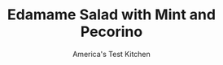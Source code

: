 ---
layout: ../../layouts/MarkdownPostLayout.astro
title: Edamame Salad with Mint and Pecorino
author: America's Test Kitchen
pubDate: 2023-03-15
description: "Packed with protein, this salad pops with bold, fresh flavors."
image_url: https://res.cloudinary.com/hksqkdlah/image/upload/ar_1:1,c_fill,dpr_2.0,f_auto,fl_lossy.progressive.strip_profile,g_faces:auto,q_auto:low,w_344/SFS_EdamameSaladMintPecorino_30_vr0pbw
tags: ["Side Dishes","Vegetables","Cheese","Salads"]
calories: 1087
protein: 15
carbohydrates: 12
fats: 19
fiber: 5
ingredients: ["3 tablespoons, extra-virgin olive oil","1 , small shallot, minced","1 tablespoon, lemon juice","1 , garlic clove, minced","½ teaspoon, table salt, plus salt for blanching edamame","½ teaspoon, pepper","12 ounces (2 cups) frozen shelled, edamame","1½ ounces, Pecorino Romano cheese, shredded (½ cup)","⅓ cup coarsely chopped, fresh mint","¼ cup coarsely chopped, fresh parsley"]
serves: 4
time: "40 minutes"
instructions: ["Combine oil, shallot, lemon juice, garlic, salt, and pepper in bowl; set aside.","Bring 2 quarts water to boil in large saucepan over high heat. Fill large bowl halfway with ice and water. Line large plate with double layer of paper towels.","Add edamame and 1 tablespoon salt to boiling water and cook for 5 minutes (water may not return to boil; this is OK). Drain edamame in colander. Nestle colander into ice bath, submerging edamame. Let sit until edamame are chilled, 3 to 5 minutes.","Lift colander from ice bath, allowing excess water to drain, and transfer edamame to prepared plate. Pat dry with additional paper towels.","Transfer edamame to bowl with dressing and toss to coat. Add Pecorino, mint, and parsley and toss to combine. Season with salt and pepper to taste. Serve."]
nutrition: ["485 mg Potassium, K","283 mg Phosphorus, P","256 mg Calcium, Ca","3 mg Iron, Fe","70 mg Magnesium, Mg","320 mg Sodium, Na","1 mg Zinc, Zn","19 g Total lipid (fat)","9 g Fatty acids, total monounsaturated","3 g Fatty acids, total polyunsaturated","13 mg Vitamin C, total ascorbic acid","17 mg Cholesterol","4 g Fatty acids, total saturated","5 g Fiber, total dietary","283 µg Folate, food","2 g Sugars, total","91 µg Vitamin K (phylloquinone)","88 g Water","12 g Carbohydrate, by difference","283 µg Folate, DFE","15 g Protein","2 mg Vitamin E (alpha-tocopherol)","47 µg Vitamin A, RAE","271 kcal Energy","1087 calories"]
notes: "Frozen shelled edamame come in a wide range of package sizes. If you can find only a 10-ounce package, theres no need to buy a second package to make up the extra 2 ounces; just make the recipe with 10 ounces of edamame. You neednt thaw the edamame before boiling."
---